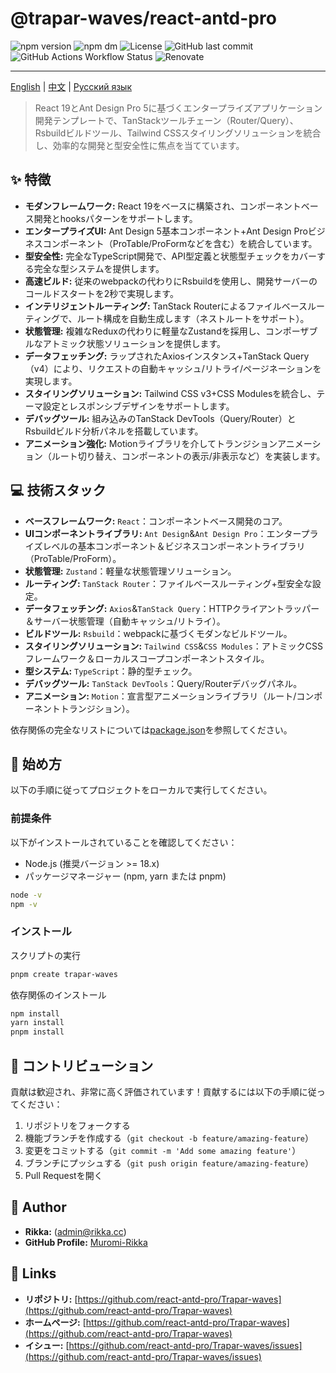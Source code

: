 # @trapar-waves/react-antd-pro

![npm version](https://img.shields.io/npm/v/@trapar-waves/react-antd-pro)
![npm dm](https://img.shields.io/npm/dm/@trapar-waves/react-antd-pro)
![License](https://img.shields.io/github/license/Trapar-waves/react-antd-pro)
![GitHub last commit](https://img.shields.io/github/last-commit/Trapar-waves/react-antd-pro)
![GitHub Actions Workflow Status](https://img.shields.io/github/actions/workflow/status/Trapar-waves/react-antd-pro/release.yml)
![Renovate](https://img.shields.io/badge/renovate-enabled-blue)

---

[English](../README.md) | [中文](/readme/README-CN.md) | [Русский язык](/readme/README-RU.md)

> React 19とAnt Design Pro 5に基づくエンタープライズアプリケーション開発テンプレートで、TanStackツールチェーン（Router/Query）、Rsbuildビルドツール、Tailwind CSSスタイリングソリューションを統合し、効率的な開発と型安全性に焦点を当てています。

## ✨ 特徴

- **モダンフレームワーク:** React 19をベースに構築され、コンポーネントベース開発とhooksパターンをサポートします。
- **エンタープライズUI:** Ant Design 5基本コンポーネント+Ant Design Proビジネスコンポーネント（ProTable/ProFormなどを含む）を統合しています。
- **型安全性:** 完全なTypeScript開発で、API型定義と状態型チェックをカバーする完全な型システムを提供します。
- **高速ビルド:** 従来のwebpackの代わりにRsbuildを使用し、開発サーバーのコールドスタートを2秒で実現します。
- **インテリジェントルーティング:** TanStack Routerによるファイルベースルーティングで、ルート構成を自動生成します（ネストルートをサポート）。
- **状態管理:** 複雑なReduxの代わりに軽量なZustandを採用し、コンポーザブルなアトミック状態ソリューションを提供します。
- **データフェッチング:** ラップされたAxiosインスタンス+TanStack Query（v4）により、リクエストの自動キャッシュ/リトライ/ページネーションを実現します。
- **スタイリングソリューション:** Tailwind CSS v3+CSS Modulesを統合し、テーマ設定とレスポンシブデザインをサポートします。
- **デバッグツール:** 組み込みのTanStack DevTools（Query/Router）とRsbuildビルド分析パネルを搭載しています。
- **アニメーション強化:** Motionライブラリを介してトランジションアニメーション（ルート切り替え、コンポーネントの表示/非表示など）を実装します。

## 💻 技術スタック

- **ベースフレームワーク:** `React`：コンポーネントベース開発のコア。
- **UIコンポーネントライブラリ:** `Ant Design`&`Ant Design Pro`：エンタープライズレベルの基本コンポーネント＆ビジネスコンポーネントライブラリ（ProTable/ProForm）。
- **状態管理:** `Zustand`：軽量な状態管理ソリューション。
- **ルーティング:** `TanStack Router`：ファイルベースルーティング+型安全な設定。
- **データフェッチング:** `Axios`&`TanStack Query`：HTTPクライアントラッパー＆サーバー状態管理（自動キャッシュ/リトライ）。
- **ビルドツール:** `Rsbuild`：webpackに基づくモダンなビルドツール。
- **スタイリングソリューション:** `Tailwind CSS`&`CSS Modules`：アトミックCSSフレームワーク＆ローカルスコープコンポーネントスタイル。
- **型システム:** `TypeScript`：静的型チェック。
- **デバッグツール:** `TanStack DevTools`：Query/Routerデバッグパネル。
- **アニメーション:** `Motion`：宣言型アニメーションライブラリ（ルート/コンポーネントトランジション）。

依存関係の完全なリストについては[package.json](package.json)を参照してください。

## 🚀 始め方

以下の手順に従ってプロジェクトをローカルで実行してください。

### 前提条件

以下がインストールされていることを確認してください：

- Node.js (推奨バージョン >= 18.x)
- パッケージマネージャー (npm, yarn または pnpm)

```bash
node -v
npm -v
```

### インストール

スクリプトの実行

```bash
pnpm create trapar-waves
```

依存関係のインストール

```bash
npm install
yarn install
pnpm install
```

## 🤝 コントリビューション

貢献は歓迎され、非常に高く評価されています！貢献するには以下の手順に従ってください：

1. リポジトリをフォークする
2. 機能ブランチを作成する（`git checkout -b feature/amazing-feature`）
3. 変更をコミットする（`git commit -m 'Add some amazing feature'`）
4. ブランチにプッシュする（`git push origin feature/amazing-feature`）
5. Pull Requestを開く

## 👤 Author

- **Rikka:** (admin@rikka.cc)
- **GitHub Profile:** [Muromi-Rikka](https://github.com/Muromi-Rikka)

## 🔗 Links

- **リポジトリ:** [https://github.com/react-antd-pro/Trapar-waves](https://github.com/react-antd-pro/Trapar-waves)
- **ホームページ:** [https://github.com/react-antd-pro/Trapar-waves](https://github.com/react-antd-pro/Trapar-waves)
- **イシュー:** [https://github.com/react-antd-pro/Trapar-waves/issues](https://github.com/react-antd-pro/Trapar-waves/issues)
